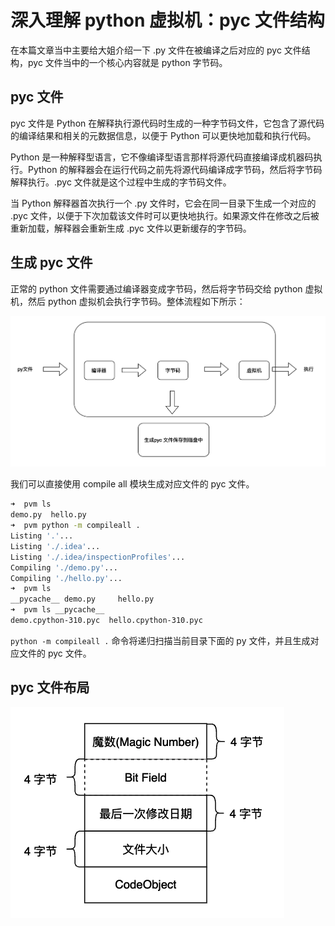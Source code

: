 # 深入理解 python 虚拟机：pyc 文件结构

在本篇文章当中主要给大姐介绍一下 .py 文件在被编译之后对应的 pyc 文件结构，pyc 文件当中的一个核心内容就是 python 字节码。

## pyc 文件

pyc 文件是 Python 在解释执行源代码时生成的一种字节码文件，它包含了源代码的编译结果和相关的元数据信息，以便于 Python 可以更快地加载和执行代码。

Python 是一种解释型语言，它不像编译型语言那样将源代码直接编译成机器码执行。Python 的解释器会在运行代码之前先将源代码编译成字节码，然后将字节码解释执行。.pyc 文件就是这个过程中生成的字节码文件。

当 Python 解释器首次执行一个 .py 文件时，它会在同一目录下生成一个对应的 .pyc 文件，以便于下次加载该文件时可以更快地执行。如果源文件在修改之后被重新加载，解释器会重新生成 .pyc 文件以更新缓存的字节码。

## 生成 pyc 文件

正常的 python 文件需要通过编译器变成字节码，然后将字节码交给 python 虚拟机，然后 python 虚拟机会执行字节码。整体流程如下所示：

![35-pyc](../images/35-pyc.png)

我们可以直接使用 compile all 模块生成对应文件的 pyc 文件。

```bash
➜  pvm ls
demo.py  hello.py
➜  pvm python -m compileall .
Listing '.'...
Listing './.idea'...
Listing './.idea/inspectionProfiles'...
Compiling './demo.py'...
Compiling './hello.py'...
➜  pvm ls
__pycache__ demo.py     hello.py
➜  pvm ls __pycache__ 
demo.cpython-310.pyc  hello.cpython-310.pyc
```

`python -m compileall .` 命令将递归扫描当前目录下面的 py 文件，并且生成对应文件的 pyc 文件。

## pyc 文件布局

![36-pyc](../images/36-pyc.png)